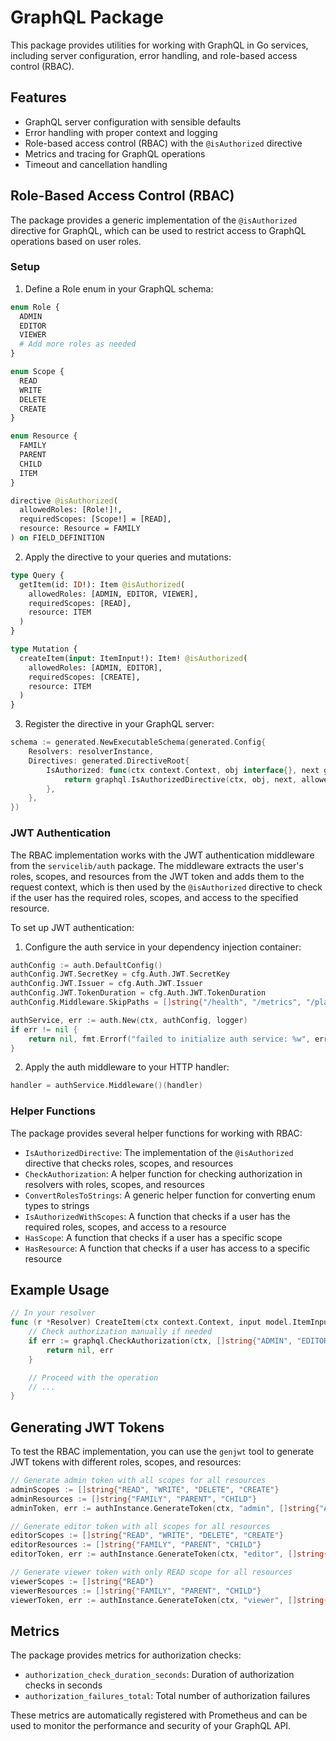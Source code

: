 # GraphQL Package

This package provides utilities for working with GraphQL in Go services, including server configuration, error handling, and role-based access control (RBAC).

## Features

- GraphQL server configuration with sensible defaults
- Error handling with proper context and logging
- Role-based access control (RBAC) with the `@isAuthorized` directive
- Metrics and tracing for GraphQL operations
- Timeout and cancellation handling

## Role-Based Access Control (RBAC)

The package provides a generic implementation of the `@isAuthorized` directive for GraphQL, which can be used to restrict access to GraphQL operations based on user roles.

### Setup

1. Define a Role enum in your GraphQL schema:

```graphql
enum Role {
  ADMIN
  EDITOR
  VIEWER
  # Add more roles as needed
}

enum Scope {
  READ
  WRITE
  DELETE
  CREATE
}

enum Resource {
  FAMILY
  PARENT
  CHILD
  ITEM
}

directive @isAuthorized(
  allowedRoles: [Role!]!, 
  requiredScopes: [Scope!] = [READ], 
  resource: Resource = FAMILY
) on FIELD_DEFINITION
```

2. Apply the directive to your queries and mutations:

```graphql
type Query {
  getItem(id: ID!): Item @isAuthorized(
    allowedRoles: [ADMIN, EDITOR, VIEWER], 
    requiredScopes: [READ], 
    resource: ITEM
  )
}

type Mutation {
  createItem(input: ItemInput!): Item! @isAuthorized(
    allowedRoles: [ADMIN, EDITOR], 
    requiredScopes: [CREATE], 
    resource: ITEM
  )
}
```

3. Register the directive in your GraphQL server:

```go
schema := generated.NewExecutableSchema(generated.Config{
    Resolvers: resolverInstance,
    Directives: generated.DirectiveRoot{
        IsAuthorized: func(ctx context.Context, obj interface{}, next graphql.Resolver, allowedRoles []string, requiredScopes []string, resource string) (interface{}, error) {
            return graphql.IsAuthorizedDirective(ctx, obj, next, allowedRoles, requiredScopes, resource, logger)
        },
    },
})
```

### JWT Authentication

The RBAC implementation works with the JWT authentication middleware from the `servicelib/auth` package. The middleware extracts the user's roles, scopes, and resources from the JWT token and adds them to the request context, which is then used by the `@isAuthorized` directive to check if the user has the required roles, scopes, and access to the specified resource.

To set up JWT authentication:

1. Configure the auth service in your dependency injection container:

```go
authConfig := auth.DefaultConfig()
authConfig.JWT.SecretKey = cfg.Auth.JWT.SecretKey
authConfig.JWT.Issuer = cfg.Auth.JWT.Issuer
authConfig.JWT.TokenDuration = cfg.Auth.JWT.TokenDuration
authConfig.Middleware.SkipPaths = []string{"/health", "/metrics", "/playground"}

authService, err := auth.New(ctx, authConfig, logger)
if err != nil {
    return nil, fmt.Errorf("failed to initialize auth service: %w", err)
}
```

2. Apply the auth middleware to your HTTP handler:

```go
handler = authService.Middleware()(handler)
```

### Helper Functions

The package provides several helper functions for working with RBAC:

- `IsAuthorizedDirective`: The implementation of the `@isAuthorized` directive that checks roles, scopes, and resources
- `CheckAuthorization`: A helper function for checking authorization in resolvers with roles, scopes, and resources
- `ConvertRolesToStrings`: A generic helper function for converting enum types to strings
- `IsAuthorizedWithScopes`: A function that checks if a user has the required roles, scopes, and access to a resource
- `HasScope`: A function that checks if a user has a specific scope
- `HasResource`: A function that checks if a user has access to a specific resource

## Example Usage

```go
// In your resolver
func (r *Resolver) CreateItem(ctx context.Context, input model.ItemInput) (*model.Item, error) {
    // Check authorization manually if needed
    if err := graphql.CheckAuthorization(ctx, []string{"ADMIN", "EDITOR"}, []string{"CREATE"}, "ITEM", "CreateItem", r.logger); err != nil {
        return nil, err
    }

    // Proceed with the operation
    // ...
}
```

## Generating JWT Tokens

To test the RBAC implementation, you can use the `genjwt` tool to generate JWT tokens with different roles, scopes, and resources:

```go
// Generate admin token with all scopes for all resources
adminScopes := []string{"READ", "WRITE", "DELETE", "CREATE"}
adminResources := []string{"FAMILY", "PARENT", "CHILD"}
adminToken, err := authInstance.GenerateToken(ctx, "admin", []string{"ADMIN"}, adminScopes, adminResources)

// Generate editor token with all scopes for all resources
editorScopes := []string{"READ", "WRITE", "DELETE", "CREATE"}
editorResources := []string{"FAMILY", "PARENT", "CHILD"}
editorToken, err := authInstance.GenerateToken(ctx, "editor", []string{"EDITOR"}, editorScopes, editorResources)

// Generate viewer token with only READ scope for all resources
viewerScopes := []string{"READ"}
viewerResources := []string{"FAMILY", "PARENT", "CHILD"}
viewerToken, err := authInstance.GenerateToken(ctx, "viewer", []string{"VIEWER"}, viewerScopes, viewerResources)
```

## Metrics

The package provides metrics for authorization checks:

- `authorization_check_duration_seconds`: Duration of authorization checks in seconds
- `authorization_failures_total`: Total number of authorization failures

These metrics are automatically registered with Prometheus and can be used to monitor the performance and security of your GraphQL API.
